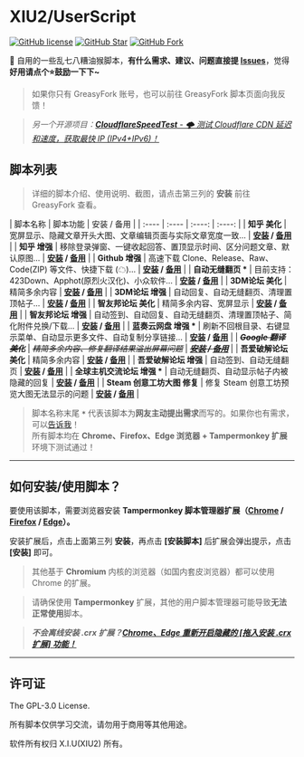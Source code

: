 # XIU2/UserScript

[![GitHub license](https://img.shields.io/github/license/XIU2/UserScript.svg?style=flat-square&color=4285dd)](https://github.com/XIU2/UserScript/blob/master/LICENSE)
[![GitHub Star](https://img.shields.io/github/stars/XIU2/UserScript.svg?style=flat-square&label=Star&color=4285dd)](https://github.com/XIU2/UserScript/stargazers)
[![GitHub Fork](https://img.shields.io/github/forks/XIU2/UserScript.svg?style=flat-square&label=Fork&color=4285dd)](https://github.com/XIU2/UserScript/network/members)

🔨 自用的一些乱七八糟油猴脚本，**有什么需求、建议、问题直接提 [Issues](https://github.com/XIU2/UserScript/issues/new/choose)**，觉得**好用请点个⭐鼓励一下下~**  

> 如果你只有 GreasyFork 账号，也可以前往 GreasyFork 脚本页面向我反馈！  

> _另一个开源项目：[**CloudflareSpeedTest** - 🌩 测试 Cloudflare CDN 延迟和速度，获取最快 IP (IPv4+IPv6)！](https://github.com/XIU2/CloudflareSpeedTest)_

## 脚本列表

> 详细的脚本介绍、使用说明、截图，请点击第三列的 **安装** 前往 GreasyFork 查看。  

| 脚本名称 | 脚本功能 | 安装 / 备用 |
| :---- | :---- | :----: | :----: |
| **知乎 美化** | 宽屏显示、隐藏文章开头大图、文章编辑页面与实际文章宽度一致... | **[安装](https://greasyfork.org/zh-CN/scripts/412212) / [备用](https://cdn.jsdelivr.net/gh/XIU2/UserScript@master/Zhihu-Beautification.user.js)** |
| **知乎 增强** | 移除登录弹窗、一键收起回答、置顶显示时间、区分问题文章、默认原图... | **[安装](https://greasyfork.org/zh-CN/scripts/419081) / [备用](https://cdn.jsdelivr.net/gh/XIU2/UserScript@master/Zhihu-Enhanced.user.js)** |
|  **Github 增强** | 高速下载 Clone、Release、Raw、Code(ZIP) 等文件、快捷下载 (☁)... | **[安装](https://greasyfork.org/zh-CN/scripts/412245) / [备用](https://cdn.jsdelivr.net/gh/XIU2/UserScript@master/GithubEnhanced-High-Speed-Download.user.js)** |
|  **自动无缝翻页 \*** | 目前支持：423Down、Apphot(原烈火汉化)、小众软件... | **[安装](https://greasyfork.org/zh-CN/scripts/419215) / [备用](https://cdn.jsdelivr.net/gh/XIU2/UserScript@master/Autopage.user.js)** |
| **3DM论坛 美化** | 精简多余内容 | **[安装](https://greasyfork.org/zh-CN/scripts/413593) / [备用](https://cdn.jsdelivr.net/gh/XIU2/UserScript@master/3dm-Beautification.user.js)** |
| **3DM论坛 增强** | 自动回复、自动无缝翻页、清理置顶帖子... | **[安装](https://greasyfork.org/zh-CN/scripts/412890) / [备用](https://cdn.jsdelivr.net/gh/XIU2/UserScript@master/3dm-Enhanced.user.js)** |
| **智友邦论坛 美化** | 精简多余内容、宽屏显示 | **[安装](https://greasyfork.org/zh-CN/scripts/412361) / [备用](https://cdn.jsdelivr.net/gh/XIU2/UserScript@master/Zhiyoo-Beautification.user.js)** |
| **智友邦论坛 增强** | 自动签到、自动回复、自动无缝翻页、清理置顶帖子、简化附件兑换/下载... | **[安装](https://greasyfork.org/zh-CN/scripts/412362) / [备用](https://cdn.jsdelivr.net/gh/XIU2/UserScript@master/Zhiyoo-Enhanced.user.js)** |
|  **蓝奏云网盘 增强 \*** | 刷新不回根目录、右键显示菜单、自动显示更多文件、自动复制分享链接... | **[安装](https://greasyfork.org/zh-CN/scripts/419224) / [备用](https://cdn.jsdelivr.net/gh/XIU2/UserScript@master/Lanzou-Enhanced.user.js)** |
|  ~~_**Google 翻译 美化**_~~ | ~~_精简多余内容、修复翻译结果溢出屏幕问题_~~ | ~~_**[安装](https://zhuanlan.zhihu.com/p/286815739) / [备用](https://zhuanlan.zhihu.com/p/286815739)**_~~ |
| **吾爱破解论坛 美化** | 精简多余内容 | **[安装](https://greasyfork.org/zh-CN/scripts/412681) / [备用](https://cdn.jsdelivr.net/gh/XIU2/UserScript@master/52pojie-Beautification.user.js)** |
| **吾爱破解论坛 增强** | 自动签到、自动无缝翻页 | **[安装](https://greasyfork.org/zh-CN/scripts/412680) / [备用](https://cdn.jsdelivr.net/gh/XIU2/UserScript@master/52pojie-Enhanced.user.js)** |
| **全球主机交流论坛 增强 \*** | 自动无缝翻页、自动显示帖子内被隐藏的回复 | **[安装](https://greasyfork.org/zh-CN/scripts/414005) / [备用](https://cdn.jsdelivr.net/gh/XIU2/UserScript@master/Hostloc-Enhanced.user.js)** |
| **Steam 创意工坊大图 修复** | 修复 Steam 创意工坊预览大图无法显示的问题 | **[安装](https://greasyfork.org/zh-CN/scripts/397666) / [备用](https://cdn.jsdelivr.net/gh/XIU2/UserScript@master/SteamWorkshopImageRepair.user.js)** |

> 脚本名称末尾 **`*`** 代表该脚本为**网友主动提出需求**而写的。如果你也有需求，可以[告诉我](https://github.com/XIU2/UserScript/issues/new/choose)！  
> 所有脚本均在 **Chrome、Firefox、Edge 浏览器 + Tampermonkey 扩展** 环境下测试通过！

****

## 如何安装/使用脚本？

要使用该脚本，需要浏览器安装 **Tampermonkey  脚本管理器扩展（[Chrome](https://xiu.lanzoux.com/b073l8d1e) / [Firefox](https://addons.mozilla.org/firefox/addon/tampermonkey/) / [Edge](https://microsoftedge.microsoft.com/addons/detail/tampermonkey/iikmkjmpaadaobahmlepeloendndfphd?hl=zh-CN)）。**  

安装扩展后，点击上面第三列 **安装**，再点击 **\[安装脚本\]** 后扩展会弹出提示，点击 **\[安装\]** 即可。

> 其他基于 **Chromium** 内核的浏览器（如国内套皮浏览器）都可以使用 Chrome 的扩展。  

> 请确保使用 **Tampermonkey** 扩展，其他的用户脚本管理器可能导致**无法正常使用**脚本。  

> _**不会离线安装 .crx 扩展？[Chrome、Edge 重新开启隐藏的 [拖入安装 .crx 扩展] 功能！](https://zhuanlan.zhihu.com/p/276027099)**_  

****

## 许可证

The GPL-3.0 License.

所有脚本仅供学习交流，请勿用于商用等其他用途。  

软件所有权归 X.I.U(XIU2) 所有。  